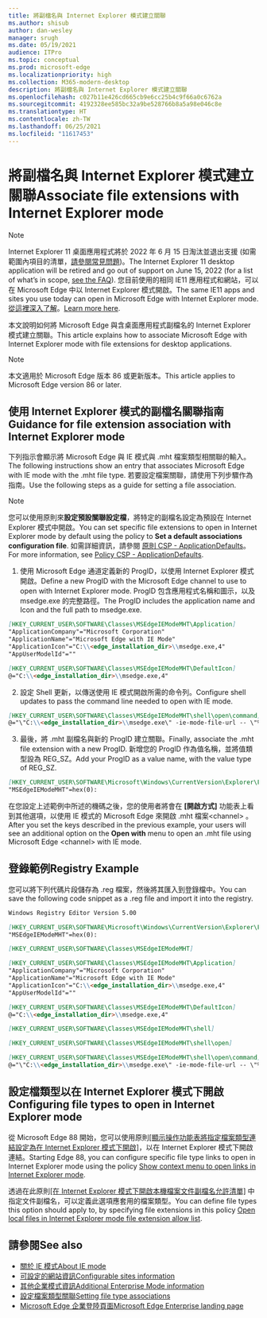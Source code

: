 ```yaml
---
title: 將副檔名與 Internet Explorer 模式建立關聯
ms.author: shisub
author: dan-wesley
manager: srugh
ms.date: 05/19/2021
audience: ITPro
ms.topic: conceptual
ms.prod: microsoft-edge
ms.localizationpriority: high
ms.collection: M365-modern-desktop
description: 將副檔名與 Internet Explorer 模式建立關聯
ms.openlocfilehash: c027b11e426cd665cb9e6cc25b4c9f66a0c6762a
ms.sourcegitcommit: 4192328ee585bc32a9be528766b8a5a98e046c8e
ms.translationtype: HT
ms.contentlocale: zh-TW
ms.lasthandoff: 06/25/2021
ms.locfileid: "11617453"
---
```

# <a name="associate-file-extensions-with-internet-explorer-mode"></a><span data-ttu-id="61399-103">將副檔名與 Internet Explorer 模式建立關聯</span><span class="sxs-lookup"><span data-stu-id="61399-103">Associate file extensions with Internet Explorer mode</span></span>

>[!Note]
> <span data-ttu-id="61399-104">Internet Explorer 11 桌面應用程式將於 2022 年 6 月 15 日淘汰並退出支援 (如需範圍內項目的清單，[請參閱常見問題](https://techcommunity.microsoft.com/t5/windows-it-pro-blog/internet-explorer-11-desktop-app-retirement-faq/ba-p/2366549))。</span><span class="sxs-lookup"><span data-stu-id="61399-104">The Internet Explorer 11 desktop application will be retired and go out of support on June 15, 2022 (for a list of what’s in scope, [see the FAQ](https://techcommunity.microsoft.com/t5/windows-it-pro-blog/internet-explorer-11-desktop-app-retirement-faq/ba-p/2366549)).</span></span> <span data-ttu-id="61399-105">您目前使用的相同 IE11 應用程式和網站，可以在 Microsoft Edge 中以 Internet Explorer 模式開啟。</span><span class="sxs-lookup"><span data-stu-id="61399-105">The same IE11 apps and sites you use today can open in Microsoft Edge with Internet Explorer mode.</span></span> <span data-ttu-id="61399-106">[從這裡深入了解](https://blogs.windows.com/windowsexperience/2021/05/19/the-future-of-internet-explorer-on-windows-10-is-in-microsoft-edge/)。</span><span class="sxs-lookup"><span data-stu-id="61399-106">[Learn more here](https://blogs.windows.com/windowsexperience/2021/05/19/the-future-of-internet-explorer-on-windows-10-is-in-microsoft-edge/).</span></span>

<span data-ttu-id="61399-107">本文說明如何將 Microsoft Edge 與含桌面應用程式副檔名的 Internet Explorer 模式建立關聯。</span><span class="sxs-lookup"><span data-stu-id="61399-107">This article explains how to associate Microsoft Edge with Internet Explorer mode with file extensions for desktop applications.</span></span>

> [!NOTE]
> <span data-ttu-id="61399-108">本文適用於 Microsoft Edge 版本 86 或更新版本。</span><span class="sxs-lookup"><span data-stu-id="61399-108">This article applies to Microsoft Edge version 86 or later.</span></span>

## <a name="guidance-for-file-extension-association-with-internet-explorer-mode"></a><span data-ttu-id="61399-109">使用 Internet Explorer 模式的副檔名關聯指南</span><span class="sxs-lookup"><span data-stu-id="61399-109">Guidance for file extension association with Internet Explorer mode</span></span>

<span data-ttu-id="61399-110">下列指示會顯示將 Microsoft Edge 與 IE 模式與 .mht 檔案類型相關聯的輸入。</span><span class="sxs-lookup"><span data-stu-id="61399-110">The following instructions show an entry that associates Microsoft Edge with IE mode with the .mht file type.</span></span> <span data-ttu-id="61399-111">若要設定檔案關聯，請使用下列步驟作為指南。</span><span class="sxs-lookup"><span data-stu-id="61399-111">Use the following steps as a guide for setting a file association.</span></span>

> [!NOTE]
> <span data-ttu-id="61399-112">您可以使用原則來**設定預設關聯設定檔**，將特定的副檔名設定為預設在 Internet Explorer 模式中開啟。</span><span class="sxs-lookup"><span data-stu-id="61399-112">You can set specific file extensions to open in Internet Explorer mode by default using the policy to **Set a default associations configuration file**.</span></span> <span data-ttu-id="61399-113">如需詳細資訊，請參閱 [原則 CSP - ApplicationDefaults](/windows/client-management/mdm/policy-csp-applicationdefaults#applicationdefaults-defaultassociationsconfiguration)。</span><span class="sxs-lookup"><span data-stu-id="61399-113">For more information, see [Policy CSP - ApplicationDefaults](/windows/client-management/mdm/policy-csp-applicationdefaults#applicationdefaults-defaultassociationsconfiguration).</span></span>

1. <span data-ttu-id="61399-114">使用 Microsoft Edge 通道定義新的 ProgID，以使用 Internet Explorer 模式開啟。</span><span class="sxs-lookup"><span data-stu-id="61399-114">Define a new ProgID with the Microsoft Edge channel to use to open with Internet Explorer mode.</span></span> <span data-ttu-id="61399-115">ProgID 包含應用程式名稱和圖示，以及 msedge.exe 的完整路徑。</span><span class="sxs-lookup"><span data-stu-id="61399-115">The ProgID includes the application name and Icon and the full path to msedge.exe.</span></span>

```markdown
[HKEY_CURRENT_USER\SOFTWARE\Classes\MSEdgeIEModeMHT\Application]
"ApplicationCompany"="Microsoft Corporation"
"ApplicationName"="Microsoft Edge with IE Mode"
"ApplicationIcon"="C:\\<edge_installation_dir>\\msedge.exe,4"
"AppUserModelId"=""
```

```markdown
[HKEY_CURRENT_USER\SOFTWARE\Classes\MSEdgeIEModeMHT\DefaultIcon]
@="C:\\<edge_installation_dir>\\msedge.exe,4"
```

2. <span data-ttu-id="61399-116">設定 Shell 更新，以傳送使用 IE 模式開啟所需的命令列。</span><span class="sxs-lookup"><span data-stu-id="61399-116">Configure shell updates to pass the command line needed to open with IE mode.</span></span>

```markdown
[HKEY_CURRENT_USER\SOFTWARE\Classes\MSEdgeIEModeMHT\shell\open\command]
@="\"C:\\<edge_installation_dir>\\msedge.exe\" -ie-mode-file-url -- \"%1\""
```

3. <span data-ttu-id="61399-117">最後，將 .mht 副檔名與新的 ProgID 建立關聯。</span><span class="sxs-lookup"><span data-stu-id="61399-117">Finally, associate the .mht file extension with a new ProgID.</span></span> <span data-ttu-id="61399-118">新增您的 ProgID 作為值名稱，並將值類型設為 REG_SZ。</span><span class="sxs-lookup"><span data-stu-id="61399-118">Add your ProgID as a value name, with the value type of REG_SZ.</span></span>

```markdown
[HKEY_CURRENT_USER\SOFTWARE\Microsoft\Windows\CurrentVersion\Explorer\FileExts\.mht\OpenWithProgids]
"MSEdgeIEModeMHT"=hex(0):
```

<span data-ttu-id="61399-119">在您設定上述範例中所述的機碼之後，您的使用者將會在 **[開啟方式]** 功能表上看到其他選項，以使用 IE 模式的 Microsoft Edge 來開啟 .mht 檔案\<channel\> 。</span><span class="sxs-lookup"><span data-stu-id="61399-119">After you set the keys described in the previous example, your users will see an additional option on the **Open with** menu to open an .mht file using Microsoft Edge \<channel\> with IE mode.</span></span>

## <a name="registry-example"></a><span data-ttu-id="61399-120">登錄範例</span><span class="sxs-lookup"><span data-stu-id="61399-120">Registry Example</span></span>

<span data-ttu-id="61399-121">您可以將下列代碼片段儲存為 .reg 檔案，然後將其匯入到登錄檔中。</span><span class="sxs-lookup"><span data-stu-id="61399-121">You can save the following code snippet as a .reg file and import it into the registry.</span></span>

```markdown
Windows Registry Editor Version 5.00

[HKEY_CURRENT_USER\SOFTWARE\Microsoft\Windows\CurrentVersion\Explorer\FileExts\.mht\OpenWithProgids]
"MSEdgeIEModeMHT"=hex(0):

[HKEY_CURRENT_USER\SOFTWARE\Classes\MSEdgeIEModeMHT]

[HKEY_CURRENT_USER\SOFTWARE\Classes\MSEdgeIEModeMHT\Application]
"ApplicationCompany"="Microsoft Corporation"
"ApplicationName"="Microsoft Edge with IE Mode"
"ApplicationIcon"="C:\\<edge_installation_dir>\\msedge.exe,4"
"AppUserModelId"=""

[HKEY_CURRENT_USER\SOFTWARE\Classes\MSEdgeIEModeMHT\DefaultIcon]
@="C:\\<edge_installation_dir>\\msedge.exe,4"

[HKEY_CURRENT_USER\SOFTWARE\Classes\MSEdgeIEModeMHT\shell]

[HKEY_CURRENT_USER\SOFTWARE\Classes\MSEdgeIEModeMHT\shell\open]

[HKEY_CURRENT_USER\SOFTWARE\Classes\MSEdgeIEModeMHT\shell\open\command]
@="\"C:\\<edge_installation_dir>\\msedge.exe\" -ie-mode-file-url -- \"%1\""

```

## <a name="configuring-file-types-to-open-in-internet-explorer-mode"></a><span data-ttu-id="61399-122">設定檔類型以在 Internet Explorer 模式下開啟</span><span class="sxs-lookup"><span data-stu-id="61399-122">Configuring file types to open in Internet Explorer mode</span></span>

<span data-ttu-id="61399-123">從 Microsoft Edge 88 開始，您可以使用原則[[顯示操作功能表將指定檔案類型連結設定為在 Internet Explorer 模式下開啟]](./microsoft-edge-policies.md#internetexplorerintegrationreloadiniemodeallowed)，以在 Internet Explorer 模式下開啟連結。</span><span class="sxs-lookup"><span data-stu-id="61399-123">Starting Edge 88, you can configure specific file type links to open in Internet Explorer mode using the policy [Show context menu to open links in Internet Explorer mode](./microsoft-edge-policies.md#internetexplorerintegrationreloadiniemodeallowed).</span></span>

<span data-ttu-id="61399-124">透過在此原則[[在 Internet Explorer 模式下開啟本機檔案文件副檔名允許清單]](./microsoft-edge-policies.md#internetexplorerintegrationlocalfileextensionallowlist) 中指定文件副檔名，可以定義此選項應套用的檔案類型。</span><span class="sxs-lookup"><span data-stu-id="61399-124">You can define file types this option should apply to, by specifying file extensions in this policy [Open local files in Internet Explorer mode file extension allow list](./microsoft-edge-policies.md#internetexplorerintegrationlocalfileextensionallowlist).</span></span> 

## <a name="see-also"></a><span data-ttu-id="61399-125">請參閱</span><span class="sxs-lookup"><span data-stu-id="61399-125">See also</span></span>

- [<span data-ttu-id="61399-126">關於 IE 模式</span><span class="sxs-lookup"><span data-stu-id="61399-126">About IE mode</span></span>](./edge-ie-mode.md)
- [<span data-ttu-id="61399-127">可設定的網站資訊</span><span class="sxs-lookup"><span data-stu-id="61399-127">Configurable sites information</span></span>](./edge-learnmore-configurable-sites-ie-mode.md)
- [<span data-ttu-id="61399-128">其他企業模式資訊</span><span class="sxs-lookup"><span data-stu-id="61399-128">Additional Enterprise Mode information</span></span>](/internet-explorer/ie11-deploy-guide/enterprise-mode-overview-for-ie11)
- [<span data-ttu-id="61399-129">設定檔案類型關聯</span><span class="sxs-lookup"><span data-stu-id="61399-129">Setting file type associations</span></span>](/windows/win32/shell/fa-file-types)
- [<span data-ttu-id="61399-130">Microsoft Edge 企業登陸頁面</span><span class="sxs-lookup"><span data-stu-id="61399-130">Microsoft Edge Enterprise landing page</span></span>](https://aka.ms/EdgeEnterprise)